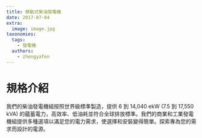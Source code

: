 ```yaml
---
title: 移動式柴油發電機
date: 2017-07-04
extra:
  image: image.jpg
taxonomies:
  tags:
    - 發電機
  authors:
    - zhengyafen 
---
```

# 規格介紹
我們的柴油發電機組按照世界級標準製造，提供 6 到 14,040 ekW (7.5 到 17,550 kVA) 的蘊蓄電力，高效率、低油耗並符合全球排放標準。我們的商業和工業發電機組提供多種選項以滿足您的電力需求，使選擇和安裝變得簡單。探索專為您的需求而設計的電源。
